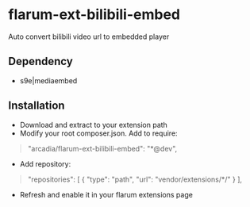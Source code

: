 # flarum-ext-bilibili-embed

Auto convert bilibili video url to embedded player

## Dependency

- s9e|mediaembed

## Installation

- Download and extract to your extension path
- Modify your root composer.json. Add to require:

> "arcadia/flarum-ext-bilibili-embed": "*@dev",

- Add repository:

>   "repositories": [
>        {
>            "type": "path",
>            "url": "vendor/extensions/*/"
>        }
>    ],

- Refresh and enable it in your flarum extensions page

